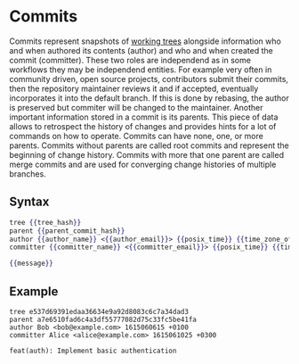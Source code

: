 # Commits

Commits represent snapshots of [working trees](./working_tree.md) 
alongside information who and when authored its contents (author) and 
who and when created the commit (committer). These two roles are 
independend as in some workflows they may be independend entities. 
For example very often in community driven, open source projects, 
contributors submit their commits, then the repository maintainer
reviews it and if accepted, eventually incorporates it into the 
default branch. If this is done by rebasing, the author is preserved
but commiter will be changed to the maintainer. 
Another important information stored in a commit is its parents. 
This piece of data allows to retrospect the history of changes and 
provides hints for a lot of commands on how to operate. Commits can
have none, one, or more parents. Commits without parents are called
root commits and represent the beginning of change history. Commits with
more that one parent are called merge commits and are used for 
converging change histories of multiple branches.

## Syntax

```handlebars
tree {{tree_hash}}
parent {{parent_commit_hash}}
author {{author_name}} <{{author_email}}> {{posix_time}} {{time_zone_offset}}
committer {{committer_name}} <{{committer_email}}> {{posix_time}} {{time_zone_offset}}

{{message}}
```

## Example

```plaintext
tree e537d69391edaa36634e9a92d8083c6c7a34dad3
parent a7e6510fad6c4a3df55777082d75c33fc5be41fa
author Bob <bob@example.com> 1615060615 +0100
committer Alice <alice@example.com> 1615061025 +0300

feat(auth): Implement basic authentication
```
